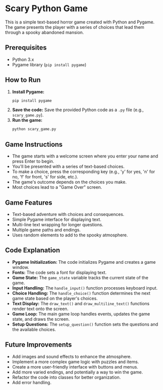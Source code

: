 # Scary Python Game

This is a simple text-based horror game created with Python and Pygame. The game presents the player with a series of choices that lead them through a spooky abandoned mansion.

## Prerequisites

* Python 3.x
* Pygame library (`pip install pygame`)

## How to Run

1.  **Install Pygame:**
    ```bash
    pip install pygame
    ```
2.  **Save the code:** Save the provided Python code as a `.py` file (e.g., `scary_game.py`).
3.  **Run the game:**
    ```bash
    python scary_game.py
    ```

## Game Instructions

* The game starts with a welcome screen where you enter your name and press Enter to begin.
* You'll be presented with a series of text-based choices.
* To make a choice, press the corresponding key (e.g., 'y' for yes, 'n' for no, 'f' for front, 's' for side, etc.).
* The game's outcome depends on the choices you make.
* Most choices lead to a "Game Over" screen.

## Game Features

* Text-based adventure with choices and consequences.
* Simple Pygame interface for displaying text.
* Multi-line text wrapping for longer questions.
* Multiple game paths and endings.
* Uses random elements to add to the spooky atmosphere.

## Code Explanation

* **Pygame Initialization:** The code initializes Pygame and creates a game window.
* **Fonts:** The code sets a font for displaying text.
* **Game State:** The `game_state` variable tracks the current state of the game.
* **Input Handling:** The `handle_input()` function processes keyboard input.
* **Choice Handling:** The `handle_choice()` function determines the next game state based on the player's choices.
* **Text Display:** The `draw_text()` and `draw_multiline_text()` functions render text onto the screen.
* **Game Loop:** The main game loop handles events, updates the game state, and draws the screen.
* **Setup Questions:** The `setup_question()` function sets the questions and the available choices.

## Future Improvements

* Add images and sound effects to enhance the atmosphere.
* Implement a more complex game logic with puzzles and items.
* Create a more user-friendly interface with buttons and menus.
* Add more varied endings, and potentially a way to win the game.
* Refactor the code into classes for better organization.
* Add error handling.
